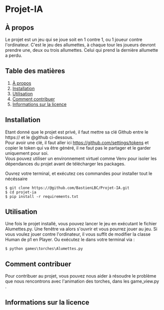 # Projet-IA

## À propos

Le projet est un jeu qui se joue soit en 1 contre 1, ou 1 joueur contre l'ordinateur. C'est le jeu des allumettes, à chaque tour les joueurs devront prendre une, deux ou trois allumettes. Celui qui prend la dernière allumette a perdu. 

## Table des matières

1. [À propos](#à-propos)
2. [Installation](#installation)
3. [Utilisation](#utilisation)
4. [Comment contribuer](#comment-contribuer)
5. [Informations sur la licence](#informations-sur-la-licence)

## Installation
Etant donné que le projet est privé, il faut mettre sa clé Github entre le https:// et le @github ci-dessous.  
Pour avoir une clé, il faut aller ici https://github.com/settings/tokens et copier le token qui va être généré, il ne faut pas le partager et le garder uniquement pour soi.  
Vous pouvez utiliser un environnement virtuel comme Venv pour isoler les dépendances du projet avant de télécharger les packages.  

Ouvrez votre terminal, et exécutez ces commandes pour installer tout le nécéssaire
```
$ git clone https://@github.com/BastienLBC/Projet-IA.git
$ cd projet-ia
$ pip install -r requirements.txt
```

## Utilisation 
Une fois le projet installé, vous pouvez lancer le jeu en exécutant le fichier Alumettes.py. Une fenêtre va alors s'ouvrir et vous pourrez jouer au jeu. Si vous voulez jouer contre l'ordinateur, il vous suffit de modifier la classe Human de p1 en Player.
Ou exécutez le dans votre terminal via :
```
$ python games\torches\Alumettes.py
```

## Comment contribuer 
Pour contribuer au projet, vous pouvez nous aider à résoudre le problème que nous rencontrons avec l'animation des torches, dans les game_view.py .

## Informations sur la licence
